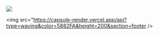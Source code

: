 <img src="https://capsule-render.vercel.app/api?type=waving&color=5882FA&height=200&section=header&text=Hi&fontSize=50" />

<!--
**JONG-KYEONG/JONG-KYEONG** is a ✨ _special_ ✨ repository because its `README.md` (this file) appears on your GitHub profile.

Here are some ideas to get you started:

- 🔭 I’m currently working on ...
- 🌱 I’m currently learning ...
- 👯 I’m looking to collaborate on ...
- 🤔 I’m looking for help with ...
- 💬 Ask me about ...
- 📫 How to reach me: ...
- 😄 Pronouns: ...
- ⚡ Fun fact: ...
-->

<img src="https://capsule-render.vercel.app/api?type=waving&color=5882FA&height=200&section=footer />
